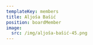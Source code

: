 ```yaml
---
templateKey: members
title: Aljoša Bašić
position: boardMember
image:
  src: /img/aljoša-bašić-45.png
---
```

